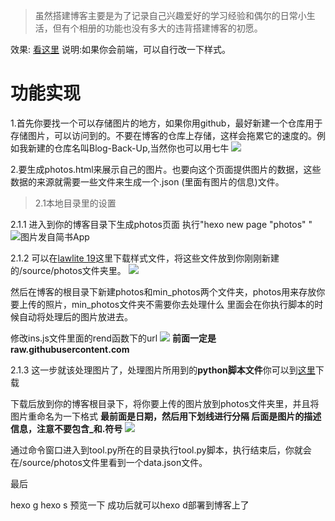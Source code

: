 > 虽然搭建博客主要是为了记录自己兴趣爱好的学习经验和偶尔的日常小生活，但有个相册的功能也没有多大的违背搭建博客的初愿。

效果: [看这里](http://www.madejun.top/photos)
说明:如果你会前端，可以自行改一下样式。
<!--more-->
# 功能实现
1.首先你要找一个可以存储图片的地方，如果你用github，最好新建一个仓库用于存储图片，可以访问到的。不要在博客的仓库上存储，这样会拖累它的速度的。例如我新建的仓库名叫Blog-Back-Up,当然你也可以用七牛
![](http://upload-images.jianshu.io/upload_images/3709167-ca59dcea4fe5b7b2.jpg)

2.要生成photos.html来展示自己的图片。也要向这个页面提供图片的数据，这些数据的来源就需要一些文件来生成一个.json (里面有图片的信息)文件。

>2.1本地目录里的设置 

2.1.1 进入到你的博客目录下生成photos页面 执行"hexo new page "photos" "
![图片发自简书App](http://upload-images.jianshu.io/upload_images/3709167-db7ea608d983e27e.jpg)


2.1.2 可以在[lawlite 19](https://github.com/lawlite19/Blog-Back-Up/tree/master/blog_photos_copy)这里下载样式文件，将这些文件放到你刚刚新建的/source/photos文件夹里。
![](http://upload-images.jianshu.io/upload_images/3709167-457ebfda1c25aa61.jpg)



然后在博客的根目录下新建photos和min_photos两个文件夹，photos用来存放你要上传的照片，min_photos文件夹不需要你去处理什么 里面会在你执行脚本的时候自动将处理后的图片放进去。



修改ins.js文件里面的rend函数下的url
![](http://upload-images.jianshu.io/upload_images/3709167-4bab308a9ede818a.jpg)
**前面一定是raw.githubusercontent.com**

2.1.3 这一步就该处理图片了，处理图片所用到的**python脚本文件**你可以到[这里](https://github.com/lawlite19/Blog-Back-Up)下载


下载后放到你的博客根目录下，将你要上传的图片放到photos文件夹里，并且将图片重命名为一下格式
**最前面是日期，然后用下划线进行分隔
后面是图片的描述信息，注意不要包含_和.符号**
![](http://upload-images.jianshu.io/upload_images/3709167-7b2fc4778b9aed09.jpg)

通过命令窗口进入到tool.py所在的目录执行tool.py脚本，执行结束后，你就会在/source/photos文件里看到一个data.json文件。


最后

hexo g
hexo s
预览一下 成功后就可以hexo d部署到博客上了



